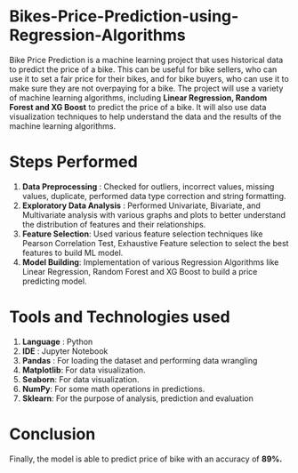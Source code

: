 # Bikes-Price-Prediction-using-Regression-Algorithms

Bike Price Prediction is a machine learning project that uses historical data to predict the price of a bike. This can be useful for bike sellers, who can use it to set a fair price for their bikes, and for bike buyers, who can use it to make sure they are not overpaying for a bike. The project will use a variety of machine learning algorithms, including __Linear Regression, Random Forest and XG Boost__ to predict the price of a bike. It will also use data visualization techniques to help understand the data and the results of the machine learning algorithms. 

# Steps Performed
1) __Data Preprocessing__ : Checked for outliers, incorrect values, missing values, duplicate, performed data type correction and string formatting.
2) __Exploratory Data Analysis__ : Performed Univariate, Bivariate, and Multivariate analysis with various graphs and plots to better understand the distribution of features and their relationships.
3) __Feature Selection__: Used various feature selection techniques like Pearson Correlation Test, Exhaustive Feature selection to select the best features to build ML model.
4) __Model Building__: Implementation of various Regression Algorithms like Linear Regression, Random Forest and XG Boost to build a price predicting model.
      
# Tools and Technologies used
1) __Language__ : Python
2) __IDE__ : Jupyter Notebook
3) __Pandas__ : For loading the dataset and performing data wrangling
4) __Matplotlib__: For data visualization.
5) __Seaborn__: For data visualization.
5) __NumPy__: For some math operations in predictions.
6) __Sklearn__: For the purpose of analysis, prediction and evaluation

# Conclusion

Finally, the model is able to predict price of bike with an accuracy of __89%.__
